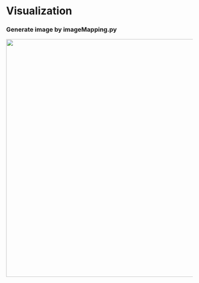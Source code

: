 # Visualization

### Generate image by imageMapping.py
<img src="https://github.com/kskdev/Visualization/tSNE-office-white-small.png" width="640px">
